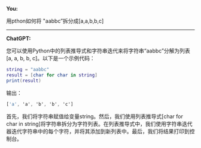 **You:**

用pthon如何将 "aabbc”拆分成\[a,a,b,b,c\]

* * *

**ChatGPT:**

您可以使用Python中的列表推导式和字符串迭代来将字符串“aabbc”分解为列表\[a, a, b, b, c\]。以下是一个示例代码：

```lua
string = "aabbc"
result = [char for char in string]
print(result)
```

输出：

```css
['a', 'a', 'b', 'b', 'c']
```

首先，我们将字符串赋值给变量string。然后，我们使用列表推导式\[char for char in string\]将字符串拆分为字符列表。在列表推导式中，我们使用字符串迭代器迭代字符串中的每个字符，并将其添加到新列表中。最后，我们将结果打印到控制台。